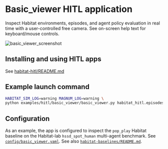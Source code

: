 # Basic_viewer HITL application

Inspect Habitat environments, episodes, and agent policy evaluation in real time with a user-controlled free camera. See on-screen help text for keyboard/mouse controls.

![basic_viewer_screenshot](https://github.com/facebookresearch/habitat-lab/assets/6557808/5f1b47db-8988-4eef-8275-46cf58f1d6ec)

## Installing and using HITL apps
See [habitat-hitl/README.md](../../../habitat-hitl/README.md)

## Example launch command

```bash
HABITAT_SIM_LOG=warning MAGNUM_LOG=warning \
python examples/hitl/basic_viewer/basic_viewer.py habitat_hitl.episodes_filter='0 2 4 10:15 1000:4000:500'
```

## Configuration
As an example, the app is configured to inspect the `pop_play` Habitat baseline on the Habitat-lab `hssd_spot_human` multi-agent benchmark. See [`config/basic_viewer.yaml`](./config/basic_viewer.yaml). See also [`habitat-baselines/README.md`](../../../habitat-baselines/README.md).
